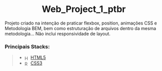 <h1 align="center">Web_Project_1_ptbr</h1>

 Projeto criado na intenção de praticar flexbox, position, animações CSS e Metodologia BEM, bem como estruturação de arquivos dentro da mesma metodologia... Não inclui responsividade de layout.

### Principais Stacks:
> - <img align="center" alt="HTML5" height="15" width="15" src="https://cdn.jsdelivr.net/gh/devicons/devicon/icons/html5/html5-original.svg"/> <a href="https://www.w3schools.com/html/">HTML5</a>
> - <img align="center" alt="React" height="15" width="15" src="https://cdn.jsdelivr.net/gh/devicons/devicon/icons/css3/css3-original.svg"/> <a href="https://developer.mozilla.org/pt-BR/docs/Web/CSS">CSS3</a>
